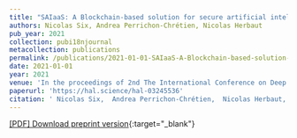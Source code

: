 ```yaml
---
title: "SAIaaS: A Blockchain-based solution for secure artificial intelligence as-a-Service"
authors: Nicolas Six, Andrea Perrichon-Chrétien, Nicolas Herbaut
pub_year: 2021
collection: pubi18njournal
metacollection: publications
permalink: /publications/2021-01-01-SAIaaS-A-Blockchain-based-solution-for-secure-artificial-intelligence-as-a-Service
date: 2021-01-01
year: 2021
venue: 'In the proceedings of 2nd The International Conference on Deep Learning, Big Data and Blockchain'
paperurl: 'https://hal.science/hal-03245536'
citation: ' Nicolas Six,  Andrea Perrichon-Chrétien,  Nicolas Herbaut, &quot;SAIaaS: A Blockchain-based solution for secure artificial intelligence as-a-Service.&quot; In the proceedings of 2nd The International Conference on Deep Learning, Big Data and Blockchain, 2021.'
---
```

[\[PDF\] Download preprint version](https://hal.science/hal-03245536){:target="_blank"}
